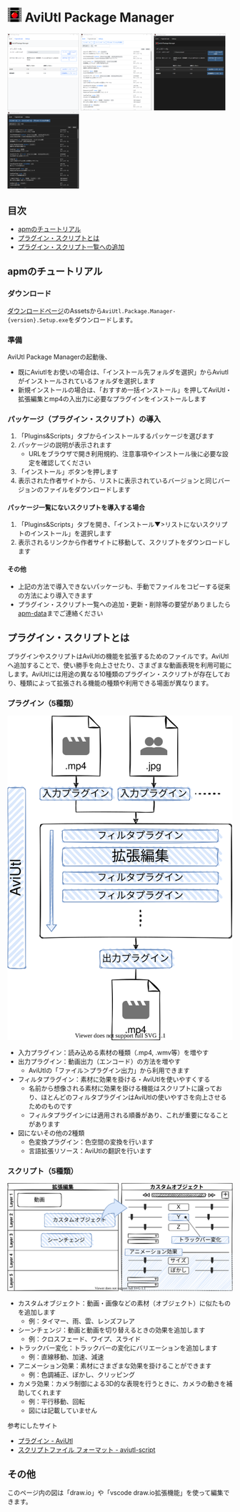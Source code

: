 # ![Logo](./images/apm32.png) AviUtl Package Manager

<p>
  <img src="./images/tab1.png" width="160" />
  <img src="./images/tab2.png" width="160" />
  <img src="./images/tab1dark.png" width="160" />
  <img src="./images/tab2dark.png" width="160" />
</p>

## 目次

- [apmのチュートリアル](#apmのチュートリアル)
- [プラグイン・スクリプトとは](#プラグイン・スクリプトとは)
- [プラグイン・スクリプト一覧への追加](#プラグイン・スクリプト一覧への追加)

## apmのチュートリアル

### ダウンロード

[ダウンロードページ](https://github.com/hal-shu-sato/apm/releases/latest)のAssetsから`AviUtl.Package.Manager-{version}.Setup.exe`をダウンロードします。

### 準備

AviUtl Package Managerの起動後、

- 既にAviutlをお使いの場合は、「インストール先フォルダを選択」からAviutlがインストールされているフォルダを選択します
- 新規インストールの場合は、「おすすめ一括インストール」を押してAviUtl・拡張編集とmp4の入出力に必要なプラグインをインストールします

### パッケージ（プラグイン・スクリプト）の導入

1. 「Plugins&Scripts」タブからインストールするパッケージを選びます
2. パッケージの説明が表示されます
   - URLをブラウザで開き利用規約、注意事項やインストール後に必要な設定を確認してください
3. 「インストール」ボタンを押します
4. 表示された作者サイトから、リストに表示されているバージョンと同じバージョンのファイルをダウンロードします

#### パッケージ一覧にないスクリプトを導入する場合

1. 「Plugins&Scripts」タブを開き、「インストール▼>リストにないスクリプトのインストール」を選択します
2. 表示されるリンクから作者サイトに移動して、スクリプトをダウンロードします

#### その他

- 上記の方法で導入できないパッケージも、手動でファイルをコピーする従来の方法により導入できます
- プラグイン・スクリプト一覧への追加・更新・削除等の要望がありましたら[apm-data](https://github.com/hal-shu-sato/apm-data/issues)までご連絡ください

## プラグイン・スクリプトとは

プラグインやスクリプトはAviUtlの機能を拡張するためのファイルです。AviUtlへ追加することで、使い勝手を向上させたり、さまざまな動画表現を利用可能にします。AviUtlには用途の異なる10種類のプラグイン・スクリプトが存在しており、種類によって拡張される機能の種類や利用できる場面が異なります。

### プラグイン（5種類）

![IO and filter](./images/io_filter.drawio.svg)

- 入力プラグイン：読み込める素材の種類（.mp4, .wmv等）を増やす
- 出力プラグイン：動画出力（エンコード）の方法を増やす
  - AviUtlの「ファイル＞プラグイン出力」から利用できます
- フィルタプラグイン：素材に効果を掛ける・AviUtlを使いやすくする
  - 名前から想像される素材に効果を掛ける機能はスクリプトに譲っており、ほとんどのフィルタプラグインはAviUtlの使いやすさを向上させるためのものです
  - フィルタプラグインには適用される順番があり、これが重要になることがあります
- 図にないその他の2種類
  - 色変換プラグイン：色空間の変換を行います
  - 言語拡張リソース：AviUtlの翻訳を行います

### スクリプト（5種類）

![Exedit](./images/exedit.drawio.svg)

- カスタムオブジェクト：動画・画像などの素材（オブジェクト）に似たものを追加します
  - 例：タイマー、雨、雲、レンズフレア
- シーンチェンジ：動画と動画を切り替えるときの効果を追加します
  - 例：クロスフェード、ワイプ、スライド
- トラックバー変化：トラックバーの変化にバリエーションを追加します
  - 例：直線移動、加速、減速
- アニメーション効果：素材にさまざまな効果を掛けることができます
  - 例：色調補正、ぼかし、クリッピング
- カメラ効果：カメラ制御による3D的な表現を行うときに、カメラの動きを補助してくれます
  - 例：平行移動、回転
  - 図には記載していません

参考にしたサイト

- [プラグイン - AviUtl](https://scrapbox.io/aviutl/%E3%83%97%E3%83%A9%E3%82%B0%E3%82%A4%E3%83%B3)
- [スクリプトファイル フォーマット - aviutl-script](https://scrapbox.io/aviutl-script/%E3%82%B9%E3%82%AF%E3%83%AA%E3%83%97%E3%83%88%E3%83%95%E3%82%A1%E3%82%A4%E3%83%AB_%E3%83%95%E3%82%A9%E3%83%BC%E3%83%9E%E3%83%83%E3%83%88)

## その他

このページ内の図は「draw.io」や「vscode draw.io拡張機能」を使って編集できます。
